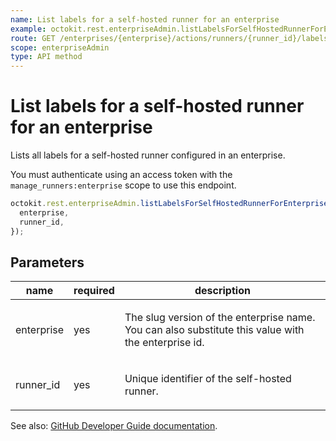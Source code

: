 ```yaml
---
name: List labels for a self-hosted runner for an enterprise
example: octokit.rest.enterpriseAdmin.listLabelsForSelfHostedRunnerForEnterprise({ enterprise, runner_id })
route: GET /enterprises/{enterprise}/actions/runners/{runner_id}/labels
scope: enterpriseAdmin
type: API method
---
```


# List labels for a self-hosted runner for an enterprise

Lists all labels for a self-hosted runner configured in an enterprise.

You must authenticate using an access token with the `manage_runners:enterprise` scope to use this endpoint.

```js
octokit.rest.enterpriseAdmin.listLabelsForSelfHostedRunnerForEnterprise({
  enterprise,
  runner_id,
});
```

## Parameters

<table>
  <thead>
    <tr>
      <th>name</th>
      <th>required</th>
      <th>description</th>
    </tr>
  </thead>
  <tbody>
    <tr><td>enterprise</td><td>yes</td><td>

The slug version of the enterprise name. You can also substitute this value with the enterprise id.

</td></tr>
<tr><td>runner_id</td><td>yes</td><td>

Unique identifier of the self-hosted runner.

</td></tr>
  </tbody>
</table>

See also: [GitHub Developer Guide documentation](https://docs.github.com/rest/reference/actions#list-labels-for-a-self-hosted-runner-for-an-enterprise).
